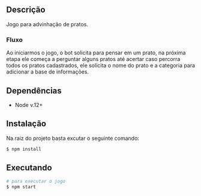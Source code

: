 ## Descrição
Jogo para advinhação de pratos.

### Fluxo
Ao iniciarmos o jogo, o bot solicita para pensar em um prato, na próxima etapa ele começa a perguntar alguns pratos até acertar
caso percorra todos os pratos cadastrados, ele solicita o nome do prato e a categoria para adicionar a base de informações.

## Dependências
+ Node v.12+

## Instalação
Na raiz do projeto basta excutar o seguinte comando:
```bash
$ npm install
```

## Executando
```bash
# para executar o jogo
$ npm start
```
